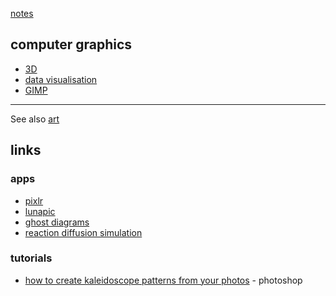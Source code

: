 [notes](../index.md)

## computer graphics

- [3D](3D.md)
- [data visualisation](../dataVisualisation.md)
- [GIMP](gimp.md)

---

See also [art](../art.md)

## links

### apps
- [pixlr](http://pixlr.com/editor/)
- [lunapic](http://www168.lunapic.com/editor)
- [ghost diagrams](http://www.logarithmic.net/pfh/ghost-diagrams)
- [reaction diffusion simulation](https://pmneila.github.io/jsexp/grayscott/)

### tutorials
- [how to create kaleidoscope patterns from your photos](https://digital-photography-school.com/how-to-create-kaleidoscope-patterns-from-your-photos/) - photoshop
